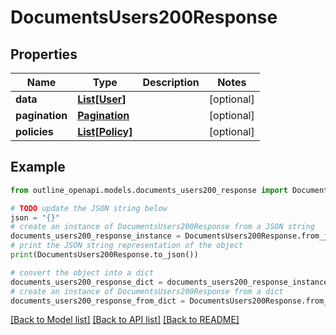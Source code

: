 # DocumentsUsers200Response


## Properties

Name | Type | Description | Notes
------------ | ------------- | ------------- | -------------
**data** | [**List[User]**](User.md) |  | [optional] 
**pagination** | [**Pagination**](Pagination.md) |  | [optional] 
**policies** | [**List[Policy]**](Policy.md) |  | [optional] 

## Example

```python
from outline_openapi.models.documents_users200_response import DocumentsUsers200Response

# TODO update the JSON string below
json = "{}"
# create an instance of DocumentsUsers200Response from a JSON string
documents_users200_response_instance = DocumentsUsers200Response.from_json(json)
# print the JSON string representation of the object
print(DocumentsUsers200Response.to_json())

# convert the object into a dict
documents_users200_response_dict = documents_users200_response_instance.to_dict()
# create an instance of DocumentsUsers200Response from a dict
documents_users200_response_from_dict = DocumentsUsers200Response.from_dict(documents_users200_response_dict)
```
[[Back to Model list]](../README.md#documentation-for-models) [[Back to API list]](../README.md#documentation-for-api-endpoints) [[Back to README]](../README.md)


